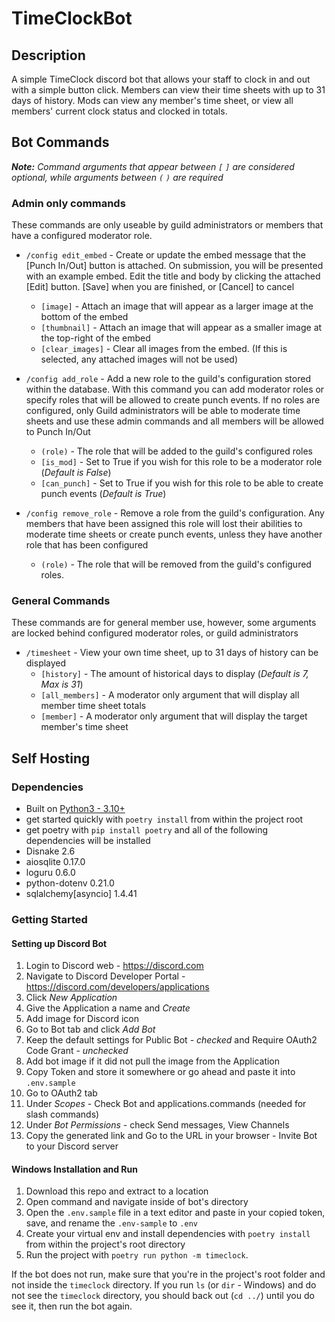 # TimeClockBot 

## Description

A simple TimeClock discord bot that allows your staff to clock in and out with a simple button click.
Members can view their time sheets with up to 31 days of history.  Mods can view any member's time sheet, or view all members' current clock status and clocked in totals.


## Bot Commands
***Note:** Command arguments that appear between `[` `]` are considered optional, while arguments between `(` `)` are required*
&nbsp;
### Admin only commands
These commands are only useable by guild administrators or members that have a configured moderator role.
&nbsp;
- `/config edit_embed` - Create or update the embed message that the [Punch In/Out] button is attached.  On submission, you will be presented with an example embed. Edit the title and body by clicking the attached [Edit] button. [Save] when you are finished, or [Cancel] to cancel

    - `[image]` - Attach an image that will appear as a larger image at the bottom of the embed
    - `[thumbnail]` - Attach an image that will appear as a smaller image at the top-right of the embed
    - `[clear_images]` - Clear all images from the embed.  (If this is selected, any attached images will not be used)

- `/config add_role` - Add a new role to the guild's configuration stored within the database. With this command you can add moderator roles or specify roles that will be allowed to create punch events.  If no roles are configured, only Guild administrators will be able to moderate time sheets and use these admin commands and all members will be allowed to Punch In/Out
    - `(role)` - The role that will be added to the guild's configured roles
    - `[is_mod]` - Set to True if you wish for this role to be a moderator role (*Default is False*)
    - `[can_punch]` - Set to True if you wish for this role to be able to create punch events (*Default is True*)

- `/config remove_role` - Remove a role from the guild's configuration.  Any members that have been assigned this role will lost their abilities to moderate time sheets or create punch events, unless they have another role that has been configured
    - `(role)` - The role that will be removed from the guild's configured roles.


### General Commands
These commands are for general member use, however, some arguments are locked behind configured moderator roles, or guild administrators

- `/timesheet` - View your own time sheet, up to 31 days of history can be displayed
    - `[history]` - The amount of historical days to display (*Default is 7, Max is 31*)
    - `[all_members]` - A moderator only argument that will display all member time sheet totals
    - `[member]` - A moderator only argument that will display the target member's time sheet


## Self Hosting

### Dependencies

* Built on [Python3 - 3.10+](https://www.python.org/downloads/)
* get started quickly with `poetry install` from within the project root
* get poetry with `pip install poetry` and all of the following dependencies will be installed
* Disnake 2.6
* aiosqlite 0.17.0
* loguru 0.6.0
* python-dotenv 0.21.0
* sqlalchemy[asyncio] 1.4.41

### Getting Started

#### Setting up Discord Bot
1. Login to Discord web - https://discord.com
2. Navigate to Discord Developer Portal - https://discord.com/developers/applications
3. Click *New Application*
4. Give the Application a name and *Create*
5. Add image for Discord icon 
6. Go to Bot tab and click *Add Bot*
7. Keep the default settings for Public Bot - *checked* and Require OAuth2 Code Grant - *unchecked*
8. Add bot image if it did not pull the image from the Application
9. Copy Token and store it somewhere or go ahead and paste it into `.env.sample`
10. Go to OAuth2 tab
11. Under *Scopes* - Check Bot and applications.commands (needed for slash commands)
12. Under *Bot Permissions* - check Send messages, View Channels
13. Copy the generated link and Go to the URL in your browser - Invite Bot to your Discord server


#### Windows Installation and Run
1. Download this repo and extract to a location
2. Open command and navigate inside of bot's directory
3. Open the `.env.sample` file in a text editor and paste in your copied token, save, and rename the `.env-sample` to `.env`
5. Create your virtual env and install dependencies with `poetry install` from within the project's root directory
6. Run the project with `poetry run python -m timeclock`. 

If the bot does not run, make sure that you're in the project's root folder and not inside the `timeclock` directory.  If you run `ls` (or `dir` - Windows) and do not see the `timeclock` directory, you should back out (`cd ../`) until you do see it, then run the bot again.

